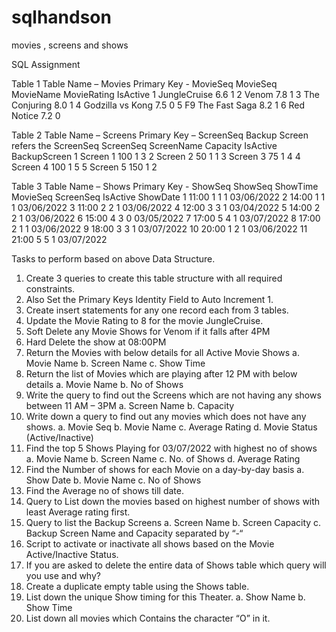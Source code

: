 # sqlhandson
movies , screens and shows

SQL Assignment

Table 1
Table Name – Movies
Primary Key - MovieSeq
MovieSeq MovieName MovieRating IsActive
1 JungleCruise 6.6 1
2 Venom 7.8 1
3 The Conjuring 8.0 1
4 Godzilla vs Kong 7.5 0
5 F9 The Fast Saga 8.2 1
6 Red Notice 7.2 0

Table 2
Table Name – Screens
Primary Key – ScreenSeq
Backup Screen refers the ScreenSeq
ScreenSeq ScreenName Capacity IsActive BackupScreen
1 Screen 1 100 1 3
2 Screen 2 50 1 1
3 Screen 3 75 1 4
4 Screen 4 100 1 5
5 Screen 5 150 1 2

Table 3
Table Name – Shows
Primary Key - ShowSeq
ShowSeq ShowTime MovieSeq ScreenSeq IsActive ShowDate
1 11:00 1 1 1 03/06/2022
2 14:00 1 1 1 03/06/2022
3 11:00 2 2 1 03/06/2022
4 12:00 3 3 1 03/04/2022
5 14:00 2 2 1 03/06/2022
6 15:00 4 3 0 03/05/2022
7 17:00 5 4 1 03/07/2022
8 17:00 2 1 1 03/06/2022
9 18:00 3 3 1 03/07/2022
10 20:00 1 2 1 03/06/2022
11 21:00 5 5 1 03/07/2022

Tasks to perform based on above Data Structure.
1. Create 3 queries to create this table structure with all required constraints.
2. Also Set the Primary Keys Identity Field to Auto Increment 1.
3. Create insert statements for any one record each from 3 tables.
4. Update the Movie Rating to 8 for the movie JungleCruise.
5. Soft Delete any Movie Shows for Venom if it falls after 4PM
6. Hard Delete the show at 08:00PM
7. Return the Movies with below details for all Active Movie Shows
a. Movie Name
b. Screen Name
c. Show Time
8. Return the list of Movies which are playing after 12 PM with below details
a. Movie Name
b. No of Shows
9. Write the query to find out the Screens which are not having any shows between 11 AM – 3PM
a. Screen Name
b. Capacity
10. Write down a query to find out any movies which does not have any shows.
a. Movie Seq
b. Movie Name
c. Average Rating
d. Movie Status (Active/Inactive)
11. Find the top 5 Shows Playing for 03/07/2022 with highest no of shows
a. Movie Name
b. Screen Name
c. No. of Shows
d. Average Rating
12. Find the Number of shows for each Movie on a day-by-day basis
a. Show Date
b. Movie Name
c. No of Shows
13. Find the Average no of shows till date.
14. Query to List down the movies based on highest number of shows with least Average rating first.
15. Query to list the Backup Screens
a. Screen Name
b. Screen Capacity
c. Backup Screen Name and Capacity separated by “-“
16. Script to activate or inactivate all shows based on the Movie Active/Inactive Status.
17. If you are asked to delete the entire data of Shows table which query will you use and why?
18. Create a duplicate empty table using the Shows table.
19. List down the unique Show timing for this Theater.
a. Show Name
b. Show Time
20. List down all movies which Contains the character “O” in it.
